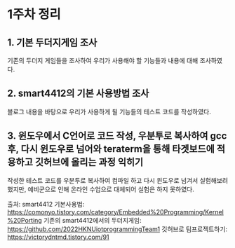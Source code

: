 # 1주차 정리

## 1. 기본 두더지게임 조사
  기존의 두더지 게임들을 조사하여 우리가 사용해야 할 기능들과 내용에 대해 조사하였다.
## 2. smart4412의 기본 사용방법 조사
  블로그 내용을 바탕으로 우리가 사용하게 될 기능들의 테스트 코드를 작성하였다.
## 3. 윈도우에서 C언어로 코드 작성, 우분투로 복사하여 gcc후, 다시 윈도우로 넘어와 teraterm을 통해 타겟보드에 적용하고 깃허브에 올리는 과정 익히기
  작성한 테스트 코드를 우분투로 복사하여 컴파일 하고 다시 윈도우로 넘겨서 실험해보려 했지만, 예비군으로 인해 온라인 수업으로 대체되어 실험은 하지 못하였다.

출처:
smart4412 기본사용법: https://comonyo.tistory.com/category/Embedded%20Programming/Kernel%20Porting
기존의 smart4412에서의 두더지게임: https://github.com/2022HKNUiotprogrammingTeam1
깃허브로 팀프로젝트하기: https://victorydntmd.tistory.com/91
